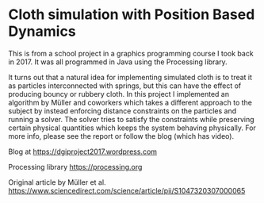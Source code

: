 # Cloth simulation with Position Based Dynamics

This is from a school project in a graphics programming course I took back in 2017. It was all programmed in Java using the Processing library.

It turns out that a natural idea for implementing simulated cloth is to treat it as particles interconnected with springs, but this can have the effect of producing bouncy or rubbery cloth. In this project I implemented an algorithm by Müller and coworkers which takes a different approach to the subject by instead enforcing distance constraints on the particles and running a solver. The solver tries to satisfy the constraints while preserving certain physical quantities which keeps the system behaving physically. For more info, please see the report or follow the blog (which has video).

Blog at
https://dgiproject2017.wordpress.com

Processing library
https://processing.org

Original article by Müller et al. https://www.sciencedirect.com/science/article/pii/S1047320307000065
